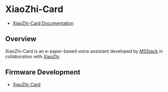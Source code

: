 # XiaoZhi-Card

* [XiaoZhi-Card Documentation](https://docs.m5stack.com/zh_CN/core/Xiaozhi_Card_Kit)

## Overview

XiaoZhi-Card is an e-paper-based voice assistant developed by [M5Stack](https://docs.m5stack.com/) in collaboration with [XiaoZhi](https://github.com/78/xiaozhi-esp32).

## Firmware Development

* [XiaoZhi-Card](./main/boards/xiaozhi-card/README.md)
